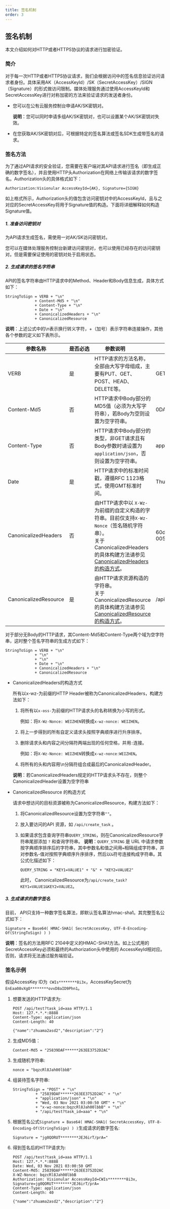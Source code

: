 ```yaml
---
title: 签名机制
order: 3
---
```




## 签名机制

本文介绍如何对HTTP或者HTTPS协议的请求进行加密验证。



### 简介

对于每一次HTTP或者HTTPS协议请求，我们会根据访问中的签名信息验证访问请求者身份。具体采用AK（AccessKeyId）/SK（SecretAccessKey）/SIGN（Signature）的形式做访问限制。媒体处理服务通过使用AccessKeyId和SecretAccessKey进行对称加密的方法来验证请求的发送者身份。

* 您可以在公有云服务控制台申请AK/SK密钥对。

  **说明**：您可以同时申请多组AK/SK密钥对，也可以设置某个AK/SK密钥对失效。

* 在您获取AK/SK密钥对后，可根据特定的签名算法或签名SDK生成带签名的请求。

  

### 签名方法

为了通过API请求的安全验证，您需要在客户端对其API请求进行签名（即生成正确的数字签名），并且使用HTTP头Authorization在网络上传输该请求的数字签名。Authorization头的具体格式如下：
```
Authorization:Visionular AccessKeyId={AK}, Signature={SIGN} 
```

如上格式所示，Authorization头的值包含访问密钥对中的AccessKeyId，且与之对应的SecretAccessKey将用于Signature值的构造。下面将详细解释如何构造Signature值。

##### **1. 准备访问密钥对**  

为API请求生成签名，需使用一对AK/SK访问密钥对。

您可以在媒体处理服务控制台新建访问密钥对，也可以使用已经存在的访问密钥对。但是需要保证使用的密钥对处于启用状态。

##### **2. 生成请求的签名字符串**  

API的签名字符串由HTTP请求中的Method、Header和Body信息生成，具体方式如下：  

```
StringToSign = VERB + "\n"
             + Content-Md5 + "\n"
             + Content-Type + "\n"
             + Date + "\n"
             + CanonicalizedHeaders + "\n"
             + CanonicalizedResource
```

**说明**：上述公式中的\n表示换行转义字符，+（加号）表示字符串连接操作，其他各个参数的定义如下表所示。     

| 参数名称              | <span style="white-space:nowrap;">是否必选</span> | <span style="white-space:nowrap;">参数说明&emsp;&emsp;&emsp;</span> | 示例                                 |
| --------------------- | ------------------------------------------------- | ------------------------------------------------------------ | ------------------------------------ |
| VERB                  | 是                                                | HTTP请求的方法名称，全部由大写字母组成，主要有PUT、GET、POST、HEAD、DELETE等。 | GET                                  |
| Content-Md5           | 否                                                | HTTP请求中Body部分的MD5值（必须为大写字符串），若Body为空则设置为空字符串。 | 0DAC79A8541E0CD9E3AAD913E1119821     |
| Content-Type          | 否                                                | HTTP请求中Body部分的类型，非GET请求且有Body参数时请设置为`application/json`，否则设置为空字符串。 | application/json                     |
| Date                  | 是                                                | HTTP请求中的标准时间戳，遵循RFC 1123格式，使用GMT标准时间。  | Thu, 14 May 2020 16:17:40 GMT        |
| CanonicalizedHeaders  | 否                                                | 由HTTP请求中以 `X-Wz-` 为前缀的自定义构造的字符串。目前仅支持`X-Wz-Nonce`（签名随机字符串）。<br />关于CanonicalizedHeaders的具体构建方法请参见<a href="#CanonicalizedHeaders">CanonicalizedHeaders的构造方式</a>。 | 60d0bd7e-95bb-11ea-b1d2-005056400001 |
| CanonicalizedResource | 是                                                | 由HTTP请求资源构造的字符串。<br />关于CanonicalizedResource的具体构建方法请参见<a href="#CanonicalizedResource">CanonicalizedResource的构造方式</a>。 | /api/create_task                     |

对于部分无Body的HTTP请求，其Content-Md5和Content-Type两个域为空字符串，这时整个签名字符串的生成方式如下：

```
StringToSign = VERB + "\n"
             + "\n"
             + "\n"
             + Date + "\n"
             + CanonicalizedHeaders + "\n"
             + CanonicalizedResource
```

- <span id = "CanonicalizedHeaders">CanonicalizedHeaders的构造方式</span>  
  
  所有以x-wz-为前缀的HTTP Header被称为CanonicalizedHeaders，构建方法如下：
  
  1. 将所有以`x-oss-`为前缀的HTTP请求头的名称转换为小写的形式。  
  
     例如：将`X-Wz-Nonce: WEIZHEN`转换成`x-wz-nonce: WEIZHEN`。
  
  2. 将上一步得到的所有自定义请求头按照字典顺序进行升序排序。  
  
  3. 删除请求头和内容之间分隔符两端出现的任何空格，并用`:`连接。  
  
     例如：将`X-Wz-Nonce: WEIZHEN`转换成`x-wz-nonce:WEIZHEN`。
  
  4. 将所有的头和内容用\n分隔符组合成最后的CanonicalizedHeader。  
  
  **说明**：若CanonicalizedHeaders规定的HTTP请求头不存在，则整个CanonicalizedHeader设置为空字符串  
  
- <span id = "CanonicalizedResource">CanonicalizedResource 的构造方式</span>
  
  请求中想访问的目标资源被称为CanonicalizedResource，构建方法如下：
  
  1. 将CanonicalizedResource设置为空字符串`""`。
  
  2. 放入要访问的API 资源，如 `/api/create_task` 。

  3. 如果请求包含查询字符串`QUERY_STRING`，则在CanonicalizedResource字符串尾部添加 `?` 和查询字符串。
     **说明**：`QUERY_STRING` 是 URL 中请求参数按字典顺序排序后的字符串，其中参数名和值之间用`=`相隔组成字符串，并对参数名-值对按照字典顺序升序排序，然后以`&`符号连接构成字符串。其公式化描述如下： 
  
     `QUERY_STRING = "KEY1=VALUE1" + "&" + "KEY2=VALUE2"`
     
     此时， CanonicalizedResource为`/api/create_task?KEY1=VALUE1&KEY2=VALUE2`。

##### **3. 生成请求的数字签名**

目前， API只支持一种数字签名算法，即默认签名算法hmac-sha1。其完整签名公式如下： 

`Signature = Base64( HMAC-SHA1( SecretAccessKey, UTF-8-Encoding-Of(StringToSign) ) )` 

**说明**：签名的方法用RFC 2104中定义的HMAC-SHA1方法。如上公式用的SecretAccessKey必须和最终的Authorization头中使用的 AccessKeyId相对应。否则，请求将无法通过服务端验证。  



### 签名示例

假设AccessKey ID为` CWIs********8i3x`，AccessKeySecret为`EnEaa08vXgO********ovvD8aID9Phn1`。

1. 想要发送的HTTP请求为:

     ```text
     POST /api/test?task_id=aaa HTTP/1.1
     Host: 127.*.*.*:8888
     Content-Type: application/json
     Content-Length: 40
     
     {"name":"zhuama2asd2","description":"2"}
     ```


2. 生成MD5值：

	```text
	Content-Md5 = "25839DAF******263EE3752D2AC"
	```
	
3. 生成随机字符串:

      ```text
      nonce = "bqzcRl8Jah00lbbB"
      ```

4. 组装待签名字符串:

      ```text
      StringToSign = "POST" + "\n"
                + "25839DAF******263EE3752D2AC" + "\n"
                + "application/json" + "\n"
                + "Wed, 03 Nov 2021 03:00:50 GMT" + "\n"
                + "x-wz-nonce:bqzcRl8Jah00lbbB" + "\n"
                + "/api/test?task_id=aaa" + "\n"
      ```

5. 根据签名公式`Signature = Base64( HMAC-SHA1( SecretAccessKey, UTF-8-Encoding-Of(StringToSign) ) )`生成请求的数字签名:

      ```text
      Signature = "jg0QORUT********JEJ6irT/prA="
      ```

6. 得到签名后的HTTP请求为:

      ```text
      POST /api/test?task_id=aaa HTTP/1.1
      Host: 127.*.*.*:8888
      Date: Wed, 03 Nov 2021 03:00:50 GMT
      Content-Md5: 25839DAF******263EE3752D2AC
      X-WZ-Nonce: bqzcRl8Jah00lbbB
      Authorization: Visionular AccessKeyId=CWIs********8i3x, Signature=jg0QORUT********JEJ6irT/prA=
      Content-Type: application/json
      Content-Length: 40
      
      {"name":"zhuama2asd2","description":"2"}
      ```
